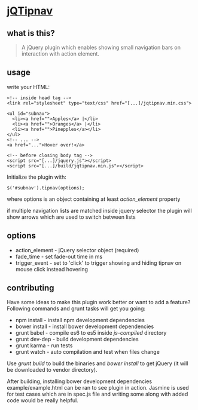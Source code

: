 # [jQTipnav](http://tvrtkom.github.io/jQTipnav)

## what is this?

> A jQuery plugin which enables showing small navigation bars on interaction with action element.

## usage
write your HTML:

    <!-- inside head tag -->
    <link rel="stylesheet" type="text/css" href="[...]/jqtipnav.min.css">
    
    <ul id="subnav">
      <li><a href="">Apples</a> |</li>
      <li><a href="">Oranges</a> |</li>
      <li><a href="">Pinepples</a></li>
    </ul>
    <!-- ... -->
    <a href="...">Hover over!</a>
    
    <!-- before closing body tag -->
    <script src="[...]/jquery.js"></script>
    <script src="[...]/build/jqtipnav.min.js"></script>

Initialize the plugin with:

    $('#subnav').tipnav(options);

where options is an object containing at least *action_element* property

if multiple navigation lists are matched inside jquery selector the plugin will show arrows which are used to switch between lists

## options

* action_element - jQuery selector object (required)
* fade_time - set fade-out time in ms
* trigger_event - set to 'click' to trigger showing and hiding tipnav on mouse click instead hovering

## contributing

Have some ideas to make this plugin work better or want to add a feature? Following commands and grunt tasks will get you going:

* npm install - install npm development dependencies
* bower install - install bower development dependencies
* grunt babel - compile es6 to es5 inside *js-compiled* directory
* grunt dev-dep - build development dependencies
* grunt karma - run tests
* grunt watch - auto compilation and test when files change

Use *grunt build* to build the binaries and *bower install* to get jQuery (it will be downloaded to vendor directory).

After building, installing bower development dependencies example/example.html can be ran to see plugin in action.
Jasmine is used for test cases which are in spec.js file and writing some along with added code would be really helpful.

